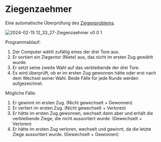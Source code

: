 # Ziegenzaehmer
Eine automatische Überprüfung des [Ziegenproblems](https://de.wikipedia.org/wiki/Ziegenproblem). 

![2024-02-15 12_33_27-Ziegenzaehmer v0 0 1](https://github.com/Alsweider/Ziegenzaehmer/assets/30653982/191e32aa-ebb2-42ae-bbf7-d787b5218dfc)


Programmablauf:
1. Der Computer wählt zufällig eines der drei Tore aus.
2. Er sortiert ein Ziegentor (Niete) aus, das nicht im ersten Zug gewählt wurde.
3. Er setzt seine zweite Wahl auf das verbleibende der drei Tore.
4. Es wird überprüft, ob er im ersten Zug gewonnen hätte oder erst nach dem Wechsel seiner Wahl. Beide Fälle für jede Runde werden aufgezeichnet.

Mögliche Fälle:
1. Er gewinnt im ersten Zug. (Nicht gewechselt + Gewonnen)
2. Er verliert im ersten Zug. (Nicht gewechselt + Verloren)
3. Er hätte im ersten Zug gewonnen, wechselt dann aber und erhält die verbleibende Ziege, die nicht aussortiert wurde. (Gewechselt + Verloren)
4. Er hätte im ersten Zug verloren, wechselt und gewinnt, da die letzte Ziege aussortiert wurde. (Gewechselt + Gewonnen)


